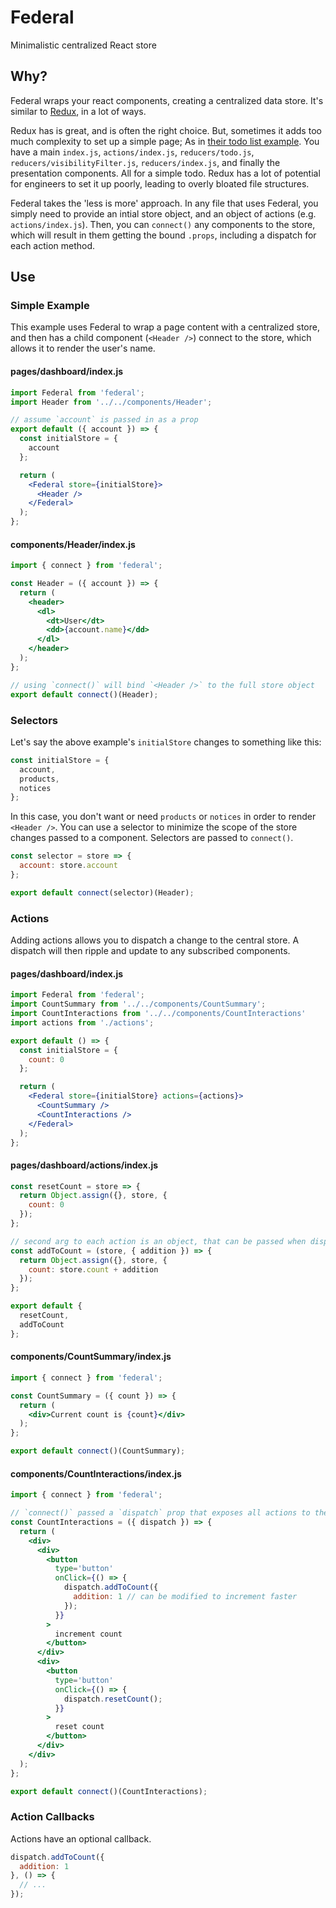 # Federal

Minimalistic centralized React store

## Why?

Federal wraps your react components, creating a centralized data store. It's similar to [Redux](https://github.com/reactjs/react-redux), in a lot of ways.

Redux has is great, and is often the right choice. But, sometimes it adds too much complexity to set up a simple page; As in [their todo list example](http://redux.js.org/docs/basics/ExampleTodoList.html). You have a main `index.js`, `actions/index.js`, `reducers/todo.js`, `reducers/visibilityFilter.js`, `reducers/index.js`, and finally the presentation components. All for a simple todo. Redux has a lot of potential for engineers to set it up poorly, leading to overly bloated file structures.

Federal takes the 'less is more' approach. In any file that uses Federal, you simply need to provide an intial store object, and an object of actions (e.g. `actions/index.js`). Then, you can `connect()` any components to the store, which will result in them getting the bound `.props`, including a dispatch for each action method.

## Use

### Simple Example

This example uses Federal to wrap a page content with a centralized store, and then has a child component (`<Header />`) connect to the store, which allows it to render the user's name.

#### pages/dashboard/index.js

```jsx
import Federal from 'federal';
import Header from '../../components/Header';

// assume `account` is passed in as a prop
export default ({ account }) => {
  const initialStore = {
    account
  };

  return (
    <Federal store={initialStore}>
      <Header />
    </Federal>
  );
};
```

#### components/Header/index.js

```jsx
import { connect } from 'federal';

const Header = ({ account }) => {
  return (
    <header>
      <dl>
        <dt>User</dt>
        <dd>{account.name}</dd>
      </dl>
    </header>
  );
};

// using `connect()` will bind `<Header />` to the full store object
export default connect()(Header);
```

### Selectors

Let's say the above example's `initialStore` changes to something like this:

```js
const initialStore = {
  account,
  products,
  notices
};
```

In this case, you don't want or need `products` or `notices` in order to render `<Header />`. You can use a selector to minimize the scope of the store changes passed to a component. Selectors are passed to `connect()`.

```jsx
const selector = store => {
  account: store.account
};

export default connect(selector)(Header);
```

### Actions

Adding actions allows you to dispatch a change to the central store. A dispatch will then ripple and update to any subscribed components.

#### pages/dashboard/index.js

```jsx
import Federal from 'federal';
import CountSummary from '../../components/CountSummary';
import CountInteractions from '../../components/CountInteractions'
import actions from './actions';

export default () => {
  const initialStore = {
    count: 0
  };

  return (
    <Federal store={initialStore} actions={actions}>
      <CountSummary />
      <CountInteractions />
    </Federal>
  );
};
```

#### pages/dashboard/actions/index.js

```js
const resetCount = store => {
  return Object.assign({}, store, {
    count: 0
  });
};

// second arg to each action is an object, that can be passed when dispatching
const addToCount = (store, { addition }) => {
  return Object.assign({}, store, {
    count: store.count + addition
  });
};

export default {
  resetCount,
  addToCount
};
```

#### components/CountSummary/index.js

```jsx
import { connect } from 'federal';

const CountSummary = ({ count }) => {
  return (
    <div>Current count is {count}</div>
  );
};

export default connect()(CountSummary);
```

#### components/CountInteractions/index.js

```jsx
import { connect } from 'federal';

// `connect()` passed a `dispatch` prop that exposes all actions to the component
const CountInteractions = ({ dispatch }) => {
  return (
    <div>
      <div>
        <button
          type='button'
          onClick={() => {
            dispatch.addToCount({
              addition: 1 // can be modified to increment faster
            });
          }}
        >
          increment count
        </button>
      </div>
      <div>
        <button
          type='button'
          onClick={() => {
            dispatch.resetCount();
          }}
        >
          reset count
        </button>
      </div>
    </div>
  );
};

export default connect()(CountInteractions);
```

### Action Callbacks

Actions have an optional callback.

```js
dispatch.addToCount({
  addition: 1
}, () => {
  // ...
});
```

